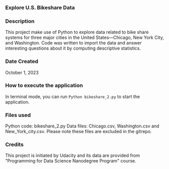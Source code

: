 ### Explore U.S. Bikeshare Data 

### Description
This project make use of Python to explore data related to bike share systems for three major cities in the United States—Chicago, New York City, and Washington. Code was written to import the data and answer interesting questions about it by computing descriptive statistics. 

### Date Created
October 1, 2023 

### How to execute the application
In terminal mode, you can run `Python bikeshare_2.py` to start the application.

### Files used
Python code: bikeshare_2.py
Data files: Chicago.csv, Washington.csv and New_York_city.csv. Please note these files are excluded in the gitrepo.

### Credits
This project is initiated by Udacity and its data are provided from "Programming for Data Science Nanodegree Program" course.


